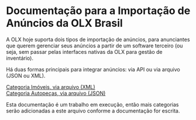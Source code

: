 # Documentação para a Importação de Anúncios da OLX Brasil

A OLX hoje suporta dois tipos de importação de anúncios, para anunciantes que querem gerenciar seus anúncios a partir de um software terceiro (ou seja, sem passar pelas interfaces nativas da OLX para gestão de inventário).

Há duas formas principais para integrar anúncios: via API ou via arquivo (JSON ou XML).

[Categoria Imóveis, via arquivo (XML)](https://github.com/olxbr/ad_integration/blob/master/manual_real_estate.md)<br>
[Categoria Autopeças, via arquivo (JSON)](https://github.com/olxbr/ad_integration/blob/master/manual_autoparts.md)

Esta documentação é um trabalho em execução, então mais categorias serão adicionadas a este arquivo conforme a documentação for escrita.
